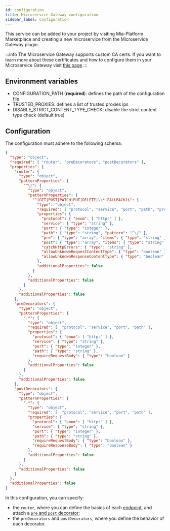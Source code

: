 ```yaml
---
id: configuration
title: Microservice Gateway configuration
sidebar_label: Configuration
---
```

This service can be added to your project by visiting Mia-Platform Marketplace and creating a new microservice from the Microservice Gateway plugin.

:::info
The Microservice Gateway supports custom CA certs. If you want to learn more about these certificates and how to configure them in your Microservice Gateway visit [this page](../../development_suite/api-console/api-design/services#provide-a-ca-certificate-to-a-custom-service)
:::

## Environment variables

- CONFIGURATION_PATH (__required__): defines the path of the configuration file
- TRUSTED_PROXIES: defines a list of trusted proxies ips
- DISABLE_STRICT_CONTENT_TYPE_CHECK: disable the strict content type check (default true)

## Configuration

The configuration must adhere to the following schema:

```json
{
  "type": "object",
  "required": [ "router", "preDecorators", "postDecorators" ],
  "properties": {
    "router": {
      "type": "object",
      "patternProperties": {
        "^\/": {
          "type": "object",
          "patternProperties": {
            "^(GET|POST|PATCH|PUT|DELETE|\\*|FALLBACK)$": {
              "type": "object",
              "required": [ "protocol", "service", "port", "path", "pre", "post" ],
              "properties": {
                "protocol": { "enum": [ "http:" ] },
                "service": { "type": "string" },
                "port": { "type": "integer" },
                "path": { "type": "string", "pattern": "^\/" },
                "pre": { "type": "array", "items": { "type": "string" } },
                "post": { "type": "array", "items": { "type": "string" } },
                "catchHttpErrors": { "type": "string" },
                "allowUnknownRequestContentType": { "type": "boolean" },
                "allowUnknownResponseContentType": { "type": "boolean" }
              },
              "additionalProperties": false
            }
          },
          "additionalProperties": false
        }
      },
      "additionalProperties": false
    },
    "preDecorators": {
      "type": "object",
      "patternProperties": {
        ".*": {
          "type": "object",
          "required": [  "protocol", "service", "port", "path" ],
          "properties": {
            "protocol": { "enum": [ "http:" ] },
            "service": { "type": "string" },
            "port": { "type": "integer" },
            "path": { "type": "string" },
            "requireRequestBody": { "type": "boolean" }
          },
          "additionalProperties": false
        }
      },
      "additionalProperties": false
    },
    "postDecorators": {
      "type": "object",
      "patternProperties": {
        ".*": {
          "type": "object",
          "required": [  "protocol", "service", "port", "path" ],
          "properties": {
            "protocol": { "enum": [ "http:" ] },
            "service": { "type": "string" },
            "port": { "type": "integer" },
            "path": { "type": "string" },
            "requireRequestBody": { "type": "boolean" },
            "requireResponseBody": { "type": "boolean" }
          },
          "additionalProperties": false
        }
      },
      "additionalProperties": false
    }
  },
  "additionalProperties": false
}
```

In this configuration, you can specify:
- the `router`, where you can define the basics of each [endpoint](../../development_suite/api-console/api-design/endpoints#what-is-an-endpoint),
  and attach a [`pre` and `post` decorator](./10_overview.md#pre-and-post-hooks);
- the `preDecorators` and `postDecorators`, where you define the behavior of each decorator.
